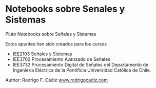 # Notebooks sobre Senales y Sistemas
Pluto Notebooks sobre Señales y Sistemas

Estos apuntes han sido creados para los cursos
- IEE2103 Señales y Sistemas
- IEE3702 Procesamiento Avanzado de Señales
- IEE3732 Procesamiento Digital de Señales
del Departamento de Ingeniería Eléctrica de la Pontificia Universidad Católica de Chile.

Author: Rodrigo F. Cádiz
www.rodrigocadiz.com

